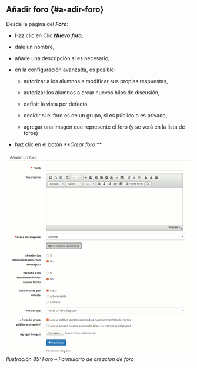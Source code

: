 ## Añadir foro {#a-adir-foro}

Desde la página del _**Foro**_:

*   Haz clic en Clic _**Nuevo foro**_,

*   dale un nombre,

*   añade una descripción si es necesario,

*   en la configuración avanzada, es posible:

    *   autorizar a los alumnos a modificar sus propias respuestas,

    *   autorizar los alumnos a crear nuevos hilos de discusión,

    *   definir la vista por defecto,

    *   decidir si el foro es de un grupo, si es público o es privado,

    *   agregar una imagen que represente el foro (y se verá en la lista de foros)

*   haz clic en el botón _**Crear foro_.**

![](../assets/graficos51.png)*Ilustración 85: Foro – Formulario de creación de foro*